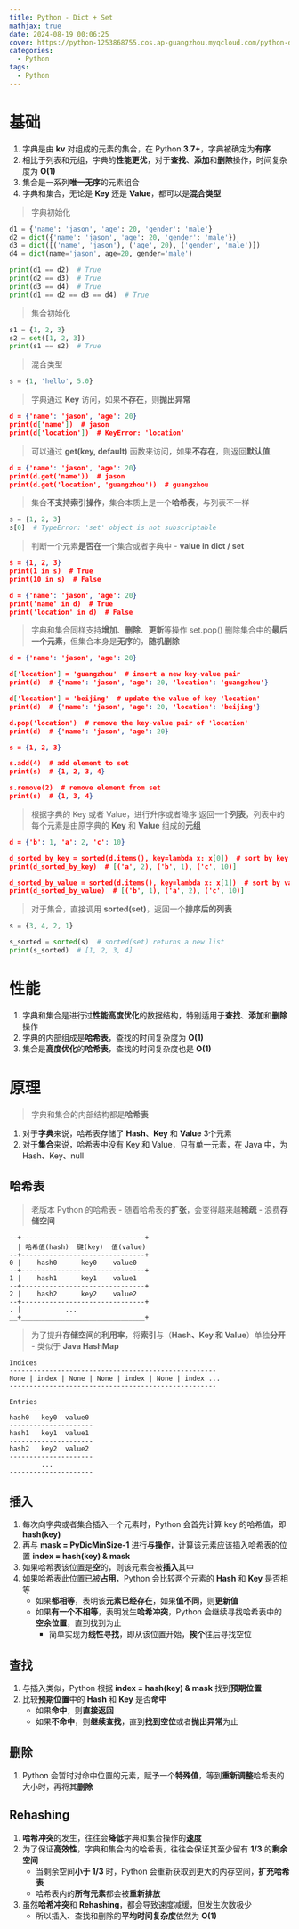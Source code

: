 ```yaml
---
title: Python - Dict + Set
mathjax: true
date: 2024-08-19 00:06:25
cover: https://python-1253868755.cos.ap-guangzhou.myqcloud.com/python-dict.webp
categories:
  - Python
tags:
  - Python
---
```


# 基础

1. 字典是由 **kv** 对组成的元素的集合，在 Python **3.7+**，字典被确定为**有序**
2. 相比于列表和元组，字典的**性能更优**，对于**查找**、**添加**和**删除**操作，时间复杂度为 **O(1)**
3. 集合是一系列**唯一无序**的元素组合
4. 字典和集合，无论是 **Key** 还是 **Value**，都可以是**混合类型**

<!-- more -->

> 字典初始化

```python
d1 = {'name': 'jason', 'age': 20, 'gender': 'male'}
d2 = dict({'name': 'jason', 'age': 20, 'gender': 'male'})
d3 = dict([('name', 'jason'), ('age', 20), ('gender', 'male')])
d4 = dict(name='jason', age=20, gender='male')

print(d1 == d2)  # True
print(d2 == d3)  # True
print(d3 == d4)  # True
print(d1 == d2 == d3 == d4)  # True
```

> 集合初始化

```python
s1 = {1, 2, 3}
s2 = set([1, 2, 3])
print(s1 == s2)  # True
```

> 混合类型

```python
s = {1, 'hello', 5.0}
```

> 字典通过 **Key** 访问，如果**不存在**，则**抛出异常**

```json
d = {'name': 'jason', 'age': 20}
print(d['name'])  # jason
print(d['location'])  # KeyError: 'location'
```

> 可以通过 **get(key, default)** 函数来访问，如果**不存在**，则返回**默认值**

```json
d = {'name': 'jason', 'age': 20}
print(d.get('name'))  # jason
print(d.get('location', 'guangzhou'))  # guangzhou
```

> 集合**不支持索引操作**，集合本质上是一个**哈希表**，与列表不一样

```python
s = {1, 2, 3}
s[0]  # TypeError: 'set' object is not subscriptable
```

> 判断一个元素**是否在**一个集合或者字典中 - **value in dict / set**

```json
s = {1, 2, 3}
print(1 in s)  # True
print(10 in s)  # False

d = {'name': 'jason', 'age': 20}
print('name' in d)  # True
print('location' in d)  # False
```

> 字典和集合同样支持**增加**、**删除**、**更新**等操作
> set.pop() 删除集合中的**最后一个元素**，但集合本身是**无序**的，**随机删除**

```json
d = {'name': 'jason', 'age': 20}

d['location'] = 'guangzhou'  # insert a new key-value pair
print(d)  # {'name': 'jason', 'age': 20, 'location': 'guangzhou'}

d['location'] = 'beijing'  # update the value of key 'location'
print(d)  # {'name': 'jason', 'age': 20, 'location': 'beijing'}

d.pop('location')  # remove the key-value pair of 'location'
print(d)  # {'name': 'jason', 'age': 20}
```

```json
s = {1, 2, 3}

s.add(4)  # add element to set
print(s)  # {1, 2, 3, 4}

s.remove(2)  # remove element from set
print(s)  # {1, 3, 4}
```

> 根据字典的 Key 或者 Value，进行升序或者降序
> 返回一个**列表**，列表中的每个元素是由原字典的 **Key** 和 **Value** 组成的**元组**

```json
d = {'b': 1, 'a': 2, 'c': 10}

d_sorted_by_key = sorted(d.items(), key=lambda x: x[0])  # sort by key
print(d_sorted_by_key)  # [('a', 2), ('b', 1), ('c', 10)]

d_sorted_by_value = sorted(d.items(), key=lambda x: x[1])  # sort by value
print(d_sorted_by_value)  # [('b', 1), ('a', 2), ('c', 10)]
```

> 对于集合，直接调用 **sorted(set)**，返回一个**排序后的列表**

```python
s = {3, 4, 2, 1}

s_sorted = sorted(s)  # sorted(set) returns a new list
print(s_sorted)  # [1, 2, 3, 4]
```

# 性能

1. 字典和集合是进行过**性能高度优化**的数据结构，特别适用于**查找**、**添加**和**删除**操作
2. 字典的内部组成是**哈希表**，查找的时间复杂度为 **O(1)**
3. 集合是**高度优化**的**哈希表**，查找的时间复杂度也是 **O(1)**

# 原理

> 字典和集合的内部结构都是**哈希表**

1. 对于**字典**来说，哈希表存储了 **Hash**、**Key** 和 **Value** 3个元素
2. 对于**集合**来说，哈希表中没有 Key 和 Value，只有单一元素，在 Java 中，为 Hash、Key、null

## 哈希表

> 老版本 Python 的哈希表 - 随着哈希表的**扩张**，会变得越来越**稀疏** - 浪费**存储空间**

```
--+-------------------------------+
  | 哈希值(hash)  键(key)  值(value)
--+-------------------------------+
0 |    hash0      key0    value0
--+-------------------------------+
1 |    hash1      key1    value1
--+-------------------------------+
2 |    hash2      key2    value2
--+-------------------------------+
. |           ...
__+_______________________________+
```

> 为了提升**存储空间**的**利用率**，将**索引**与（**Hash、Key 和 Value**）单独**分开** - 类似于 **Java HashMap**

```
Indices
----------------------------------------------------
None | index | None | None | index | None | index ...
----------------------------------------------------

Entries
--------------------
hash0   key0  value0
---------------------
hash1   key1  value1
---------------------
hash2   key2  value2
---------------------
        ...
---------------------
```

## 插入

1. 每次向字典或者集合插入一个元素时，Python 会首先计算 key 的哈希值，即 **hash(key)**
2. 再与 **mask = PyDicMinSize-1** 进行**与操作**，计算该元素应该插入哈希表的位置 **index = hash(key) & mask**
3. 如果哈希表该位置是**空**的，则该元素会被**插入**其中
4. 如果哈希表此位置已被**占用**，Python 会比较两个元素的 **Hash** 和 **Key** 是否相等
   - 如果**都相等**，表明该**元素已经存在**，如果**值不同**，则**更新值**
   - 如果**有一个不相等**，表明发生**哈希冲突**，Python 会继续寻找哈希表中的**空余位置**，直到找到为止
     - 简单实现为**线性寻找**，即从该位置开始，**挨个**往后寻找空位

## 查找

1. 与插入类似，Python 根据 **index = hash(key) & mask** 找到**预期位置**
2. 比较**预期位置**中的 **Hash** 和 **Key** 是否**命中**
   - 如果**命中**，则**直接返回**
   - 如果**不命中**，则**继续查找**，直到**找到空位**或者**抛出异常**为止

## 删除

1. Python 会暂时对命中位置的元素，赋予一个**特殊值**，等到**重新调整**哈希表的大小时，再将其**删除**

## Rehashing

1. **哈希冲突**的发生，往往会**降低**字典和集合操作的**速度**
2. 为了保证**高效性**，字典和集合内的哈希表，往往会保证其至少留有 **1/3** 的**剩余空间**
   - 当剩余空间**小于 1/3** 时，Python 会重新获取到更大的内存空间，**扩充哈希表**
   - 哈希表内的**所有元素**都会被**重新排放**
3. 虽然**哈希冲突**和 **Rehashing**，都会导致速度减缓，但发生次数极少
   - 所以插入、查找和删除的**平均时间复杂度**依然为 **O(1)**





